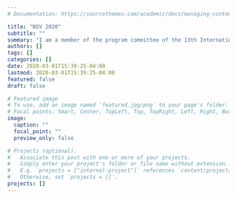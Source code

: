 ```yaml
---
# Documentation: https://sourcethemes.com/academic/docs/managing-content/

title: "NSV 2020"
subtitle: ""
summary: "I am a member of the program committee of the 13th International Workshop on Numerical Software Verification ([NSV 2020](https://nsv2020.github.io/))."
authors: []
tags: []
categories: []
date: 2020-03-01T15:39:25-04:00
lastmod: 2020-03-01T15:39:25-04:00
featured: false
draft: false

# Featured image
# To use, add an image named `featured.jpg/png` to your page's folder.
# Focal points: Smart, Center, TopLeft, Top, TopRight, Left, Right, BottomLeft, Bottom, BottomRight.
image:
  caption: ""
  focal_point: ""
  preview_only: false

# Projects (optional).
#   Associate this post with one or more of your projects.
#   Simply enter your project's folder or file name without extension.
#   E.g. `projects = ["internal-project"]` references `content/project/deep-learning/index.md`.
#   Otherwise, set `projects = []`.
projects: []
---
```

